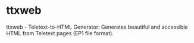 # ttxweb
ttxweb - Teletext-to-HTML Generator: Generates beautiful and accessible HTML from Teletext pages (EP1 file format).
